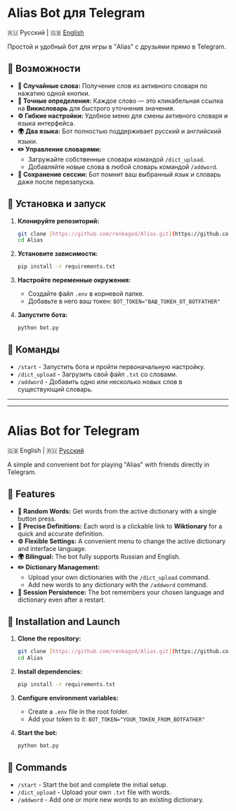 # Alias Bot для Telegram
🇷🇺 Русский | 🇬🇧 [English](#alias-bot-for-telegram-1)

Простой и удобный бот для игры в "Alias" с друзьями прямо в Telegram.

## 🚀 Возможности

* **🎲 Случайные слова:** Получение слов из активного словаря по нажатию одной кнопки.
* **🔗 Точные определения:** Каждое слово — это кликабельная ссылка на **Викисловарь** для быстрого уточнения значения.
* **⚙️ Гибкие настройки:** Удобное меню для смены активного словаря и языка интерфейса.
* **🌍 Два языка:** Бот полностью поддерживает русский и английский языки.
* **✏️ Управление словарями:**
    * Загружайте собственные словари командой `/dict_upload`.
    * Добавляйте новые слова в любой словарь командой `/addword`.
* **💾 Сохранение сессии:** Бот помнит ваш выбранный язык и словарь даже после перезапуска.

## 🔧 Установка и запуск

1.  **Клонируйте репозиторий:**
    ```bash
    git clone [https://github.com/renkagod/Alias.git](https://github.com/renkagod/Alias.git)
    cd Alias
    ```

2.  **Установите зависимости:**
    ```bash
    pip install -r requirements.txt
    ```

3.  **Настройте переменные окружения:**
    * Создайте файл `.env` в корневой папке.
    * Добавьте в него ваш токен: `BOT_TOKEN="ВАШ_ТОКЕН_ОТ_BOTFATHER"`

4.  **Запустите бота:**
    ```bash
    python bot.py
    ```

## 🤖 Команды

* `/start` - Запустить бота и пройти первоначальную настройку.
* `/dict_upload` - Загрузить свой файл `.txt` со словами.
* `/addword` - Добавить одно или несколько новых слов в существующий словарь.

---
---

# Alias Bot for Telegram
🇬🇧 English | 🇷🇺 [Русский](#alias-bot-для-telegram)

A simple and convenient bot for playing "Alias" with friends directly in Telegram.

## 🚀 Features

* **🎲 Random Words:** Get words from the active dictionary with a single button press.
* **🔗 Precise Definitions:** Each word is a clickable link to **Wiktionary** for a quick and accurate definition.
* **⚙️ Flexible Settings:** A convenient menu to change the active dictionary and interface language.
* **🌍 Bilingual:** The bot fully supports Russian and English.
* **✏️ Dictionary Management:**
    * Upload your own dictionaries with the `/dict_upload` command.
    * Add new words to any dictionary with the `/addword` command.
* **💾 Session Persistence:** The bot remembers your chosen language and dictionary even after a restart.

## 🔧 Installation and Launch

1.  **Clone the repository:**
    ```bash
    git clone [https://github.com/renkagod/Alias.git](https://github.com/renkagod/Alias.git)
    cd Alias
    ```

2.  **Install dependencies:**
    ```bash
    pip install -r requirements.txt
    ```

3.  **Configure environment variables:**
    * Create a `.env` file in the root folder.
    * Add your token to it: `BOT_TOKEN="YOUR_TOKEN_FROM_BOTFATHER"`

4.  **Start the bot:**
    ```bash
    python bot.py
    ```

## 🤖 Commands

* `/start` - Start the bot and complete the initial setup.
* `/dict_upload` - Upload your own `.txt` file with words.
* `/addword` - Add one or more new words to an existing dictionary.